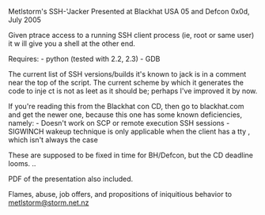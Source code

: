 Metlstorm's SSH-'Jacker
Presented at Blackhat USA 05 and Defcon 0x0d, July 2005

Given ptrace access to a running SSH client process (ie, root or same user) it w
ill give you a shell at the other end.

Requires:
        - python (tested with 2.2, 2.3)
        - GDB

The current list of SSH versions/builds it's known to jack is in a comment near
the top of the script. The current scheme by which it generates the code to inje
ct is not as leet as it should be; perhaps I've improved it by now.

If you're reading this from the Blackhat con CD, then go to blackhat.com and get the newer one, because this one has some known deficiencies, namely:
        - Doesn't work on SCP or remote execution SSH sessions
        - SIGWINCH wakeup technique is only applicable when the client has a tty
, which isn't always the case

These are supposed to be fixed in time for BH/Defcon, but the CD deadline looms.
..

PDF of the presentation also included.

Flames, abuse, job offers, and propositions of iniquitious behavior to metlstorm@storm.net.nz
